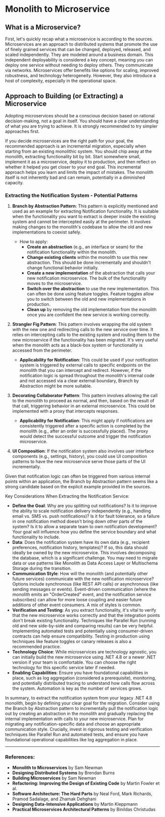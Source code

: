 # Monolith to Microservice

## What is a Microservice?
First, let's quickly recap what a microservice is according to the sources. Microservices are an approach to distributed systems that promote the use of finely grained services that can be changed, deployed, released, and scaled independently. They are modeled around a business domain. This independent deployability is considered a key concept, meaning you can deploy one service without needing to deploy others. They communicate via networks. Microservices offer benefits like options for scaling, improved robustness, and technology heterogeneity. However, they also introduce a host of complexity, especially in the operational space.

## Approach to Building (or Extracting) a Microservice
Adopting microservices should be a conscious decision based on rational decision-making, not a goal in itself. You should have a clear understanding of what you are trying to achieve. It is strongly recommended to try simpler approaches first.

If you decide microservices are the right path for your goal, the recommended approach is an incremental migration, especially when starting from an existing monolithic system. You should chip away at the monolith, extracting functionality bit by bit. Start somewhere small, implement it as a microservice, deploy it to production, and then reflect on whether it helped you get closer to your end goal. This incremental approach helps you learn and limits the impact of mistakes. The monolith itself is not inherently bad and can remain, potentially in a diminished capacity.

### Extracting the Notification System - Potential Patterns
1. **Branch by Abstraction Pattern**: This pattern is explicitly mentioned and used as an example for extracting Notification functionality. It is suitable when the functionality you want to extract is deeper inside the existing system and cannot be intercepted easily at the perimeter. It involves making changes to the monolith's codebase to allow the old and new implementations to coexist safely.

   - How to apply:
     - **Create an abstraction** (e.g., an interface or seam) for the notification functionality within the monolith.
     - **Change existing clients** within the monolith to use this new abstraction. This should be done incrementally and shouldn't change functional behavior initially.
     - **Create a new implementation** of the abstraction that calls your new notification microservice. The bulk of the functionality moves to the microservice.
     - **Switch over the abstraction** to use the new implementation. This can often be done using feature toggles. Feature toggles allow you to switch between the old and new implementations in production.
     - **Clean up** by removing the old implementation from the monolith once you are confident the new service is working correctly.
       
2. **Strangler Fig Pattern**: This pattern involves wrapping the old system with the new one and redirecting calls to the new service over time. It relies on intercepting calls to the existing system and routing them to the new microservice if the functionality has been migrated. It's very useful when the monolith acts as a black-box system or functionality is accessed from the perimeter.
   - **Applicability for Notification**: This could be used if your notification system is triggered by external calls to specific endpoints on the monolith that you can intercept and redirect. However, if the notification logic is spread throughout the monolith's internal code and not accessed via a clear external boundary, Branch by Abstraction might be more suitable.
  
3. **Decorating Collaborator Pattern**: This pattern involves allowing the call to the monolith to proceed as normal, and then, based on the result of that call, triggering behavior in an external microservice. This could be implemented with a proxy that intercepts responses.
   - **Applicability for Notification**: This might apply if notifications are consistently triggered after a specific action is completed by the monolith (e.g., after an order is successfully placed). The proxy would detect the successful outcome and trigger the notification microservice.
  
4. **UI Composition**: If the notification system also involves user interface components (e.g., settings, history), you could use UI composition patterns to have the new microservice serve those parts of the UI incrementally.


Given that notification logic can often be triggered from various internal points within an application, the Branch by Abstraction pattern seems like a strong candidate based on the explicit example provided in the sources.

Key Considerations When Extracting the Notification Service:

- **Define the Goal**: Why are you splitting out notifications? Is it to improve the ability to scale notification delivery independently (e.g., handling email vs. SMS vs. push notifications)? Is it for fault tolerance, so a failure in one notification method doesn't bring down other parts of the system? Is it to allow a separate team to own notification development? Your goal will influence how you define the service boundary and what functionality to include.
- **Data**: Does the notification system have its own data (e.g., recipient preferences, notification history, templates)? If so, this data should ideally be owned by the new microservice. This involves decomposing the database, which is a significant challenge. You may need to migrate data or use patterns like Monolith as Data Access Layer or Multischema Storage during the transition.
- **Communication Style**: How will the monolith (and potentially other future services) communicate with the new notification microservice? Options include synchronous (like REST API calls) or asynchronous (like sending messages or events). Event-driven communication (where the monolith emits an "OrderCreated" event, and the notification service subscribes) can allow for more loose coupling and easier future additions of other event consumers. A mix of styles is common.
- **Verification and Testing**: As you extract functionality, it's vital to verify that the new microservice works correctly and that the integration points don't break existing functionality. Techniques like Parallel Run (running old and new side-by-side and comparing results) can be very helpful. Implementing automated tests and potentially using consumer-driven contracts can help ensure compatibility. Testing in production using techniques like feature toggles or canary releases is also a recommended practice.
- **Technology Choice**: While microservices are technology agnostic, you can initially build the new microservice using .NET 4.8 or a newer .NET version if your team is comfortable. You can choose the right technology for this specific service later if needed.
- **Enabling Capabilities**: Ensure you have foundational capabilities in place, such as log aggregation (considered a prerequisite), monitoring, and potentially distributed tracing to understand how calls flow across the system. Automation is key as the number of services grows.

In summary, to extract the notification system from your legacy .NET 4.8 monolith, begin by defining your clear goal for the migration. Consider using the Branch by Abstraction pattern to incrementally pull the notification logic out by creating an abstraction in the monolith and gradually replacing the internal implementation with calls to your new microservice. Plan for migrating any notification-specific data and choose an appropriate communication style. Crucially, invest in rigorous testing and verification techniques like Parallel Run and automated tests, and ensure you have foundational operational capabilities like log aggregation in place.

---
### References:
- **Monolith to Microservices** by Sam Newman
- **Designing Distributed Systems** by Brendan Burns
- **Building Microservices** by Sam Newman
- **Refactoring: Improving the Design of Existing Code** by Martin Fowler et al.
- **Software Architecture: The Hard Parts** by Neal Ford, Mark Richards, Pramod Sadalage, and Zhamak Dehghani
- **Designing Data-Intensive Applications** by Martin Kleppmann
- **Practical Microservices Architectural Patterns** by Binildas Christudas

